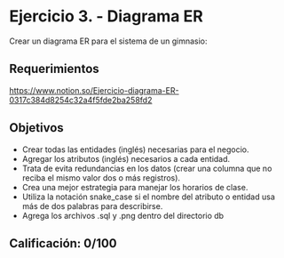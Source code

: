 # Ejercicio 3. - Diagrama ER

Crear un diagrama ER para el sistema de un gimnasio:

## Requerimientos
https://www.notion.so/Ejercicio-diagrama-ER-0317c384d8254c32a4f5fde2ba258fd2

## Objetivos

- Crear todas las entidades (inglés) necesarias para el negocio.
- Agregar los atributos (inglés) necesarios a cada entidad.
- Trata de evita redundancias en los datos (crear una columna que no reciba el mismo valor dos o más registros).
- Crea una mejor estrategia para manejar los horarios de clase.
- Utiliza la notación snake_case si el nombre del atributo o entidad usa más de dos palabras para describirse.
- Agrega los archivos .sql y .png dentro del directorio db


## Calificación: 0/100



